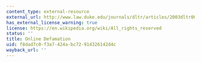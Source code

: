 ```yaml
---
content_type: external-resource
external_url: http://www.law.duke.edu/journals/dltr/articles/2003dltr0024.html
has_external_license_warning: true
license: https://en.wikipedia.org/wiki/All_rights_reserved
status: ''
title: Online Defamation
uid: f8dad7c0-f3a7-424a-bc72-914326142d4c
wayback_url: ''
---
```


